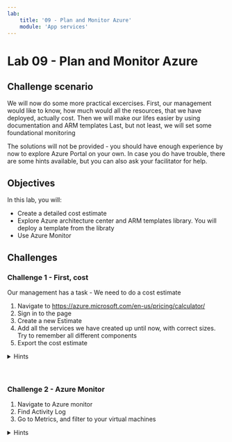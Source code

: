 ```yaml
---
lab:
    title: '09 - Plan and Monitor Azure'
    module: 'App services'
---
```


# Lab 09 - Plan and Monitor Azure

## Challenge scenario

We will now do some more practical excercises. 
First, our management would like to know, how much would all the resources, that we have deployed, actually cost. 
Then we will make our lifes easier by using documentation and ARM templates
Last, but not least, we will set some foundational monitoring


The solutions will not be provided - you should have enough experience by now to explore Azure Portal on your own. In case you do have trouble, there are some hints available, but you can also ask your facilitator for help.

## Objectives

In this lab, you will:

+ Create a detailed cost estimate
+ Explore Azure architecture center and ARM templates library. You will deploy a template from the libraty
+ Use Azure Monitor


## Challenges

### Challenge 1 - First, cost

Our management has a task - We need to do a cost estimate

1. Navigate to https://azure.microsoft.com/en-us/pricing/calculator/
1. Sign in to the page
1. Create a new Estimate
1. Add all the services we have created up until now, with correct sizes. Try to remember all different components
1. Export the cost estimate



<details>
  <summary markdown="span">Hints</summary>

    3 Virtual machines
    4 Disks
    Virtual Networks
    IP Addresses

</details>
<br/><br/>


### Challenge 2 - Azure Monitor

1. Navigate to Azure monitor
1. Find Activity Log
1. Go to Metrics, and filter to your virtual machines



<details>
  <summary markdown="span">Hints</summary>


</details>
<br/><br/>
